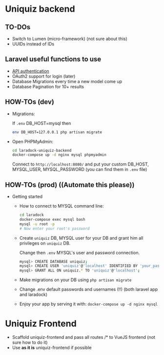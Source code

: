 # Uniquiz backend

## TO-DOs
* Switch to Lumen (micro-framework) (not sure about this)
* UUIDs instead of IDs

## Laravel useful functions to use
* [API authentication](https://laravel.com/docs/5.4/passport)
* OAuth2 support for login (later)
* Database Migrations every time a new model come up
* Database Pagination for 10+ results

## HOW-TOs (dev)
* Migrations:

	If `.env` DB_HOST=mysql then

	```bash
	env DB_HOST=127.0.0.1 php artisan migrate
	```

* Open PHPMyAdmin:

	```bash
	cd laradock-uniquiz-backend
	docker-compose up -d nginx mysql phpmyadmin
	```
	Connect to `http://localhost:8080/` and put your custom DB_HOST, MYSQL_USER, MYSQL_PASSWORD (you can find them in `.env` file)

## HOW-TOs (prod) ((Automate this please))
* Getting started

	* How to connect to MYSQL command line:

		```bash
		cd laradock
		docker-compose exec mysql bash
		mysql -u root -p
		# Now enter your root's password
		```

	* Create `uniquiz` DB, MYSQL user for your DB and grant him all privileges on `uniquiz` DB.

		Change then `.env` MYSQL's user and password connection.

		```bash
		mysql> CREATE DATABASE uniquiz;
		mysql> CREATE USER 'uniquiz'@'localhost' IDENTIFIED BY 'your_password';
		mysql> GRANT ALL ON uniquiz.* TO 'uniquiz'@'localhost';
		```

	* Make migrations on your DB using `php artisan migrate`

	* Change .env default passwords and usernames (!!) (both laravel app and laradock)

	* Enjoy your app by serving it with: `docker-compose up -d nginx mysql`


# Uniquiz Frontend

* Scaffold uniquiz-frontend and pass all routes /* to VueJS frontend (not sure how to do it)
* Use __as it is__ uniquiz-frontend if possible

